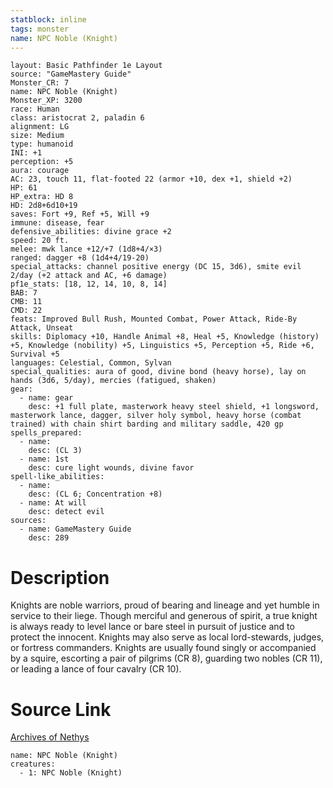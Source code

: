 ```yaml
---
statblock: inline
tags: monster
name: NPC Noble (Knight)
---
```

```statblock
layout: Basic Pathfinder 1e Layout
source: "GameMastery Guide"
Monster_CR: 7
name: NPC Noble (Knight)
Monster_XP: 3200
race: Human
class: aristocrat 2, paladin 6
alignment: LG
size: Medium
type: humanoid
INI: +1
perception: +5
aura: courage
AC: 23, touch 11, flat-footed 22 (armor +10, dex +1, shield +2)
HP: 61
HP_extra: HD 8
HD: 2d8+6d10+19
saves: Fort +9, Ref +5, Will +9
immune: disease, fear
defensive_abilities: divine grace +2
speed: 20 ft.
melee: mwk lance +12/+7 (1d8+4/×3)
ranged: dagger +8 (1d4+4/19-20)
special_attacks: channel positive energy (DC 15, 3d6), smite evil 2/day (+2 attack and AC, +6 damage)
pf1e_stats: [18, 12, 14, 10, 8, 14]
BAB: 7
CMB: 11
CMD: 22
feats: Improved Bull Rush, Mounted Combat, Power Attack, Ride-By Attack, Unseat
skills: Diplomacy +10, Handle Animal +8, Heal +5, Knowledge (history) +5, Knowledge (nobility) +5, Linguistics +5, Perception +5, Ride +6, Survival +5
languages: Celestial, Common, Sylvan
special_qualities: aura of good, divine bond (heavy horse), lay on hands (3d6, 5/day), mercies (fatigued, shaken)
gear:
  - name: gear
    desc: +1 full plate, masterwork heavy steel shield, +1 longsword, masterwork lance, dagger, silver holy symbol, heavy horse (combat trained) with chain shirt barding and military saddle, 420 gp
spells_prepared:
  - name:
    desc: (CL 3)
  - name: 1st
    desc: cure light wounds, divine favor
spell-like_abilities:
  - name:
    desc: (CL 6; Concentration +8)
  - name: At will
    desc: detect evil
sources:
  - name: GameMastery Guide
    desc: 289
```
# Description
Knights are noble warriors, proud of bearing and lineage and yet humble in service to their liege. Though merciful and generous of spirit, a true knight is always ready to level lance or bare steel in pursuit of justice and to protect the innocent. Knights may also serve as local lord-stewards, judges, or fortress commanders. Knights are usually found singly or accompanied by a squire, escorting a pair of pilgrims (CR 8), guarding two nobles (CR 11), or leading a lance of four cavalry (CR 10).
# Source Link
[Archives of Nethys](https://aonprd.com/NPCDisplay.aspx?ItemName=Noble%20(Knight))
```encounter-table
name: NPC Noble (Knight)
creatures:
  - 1: NPC Noble (Knight)
```
